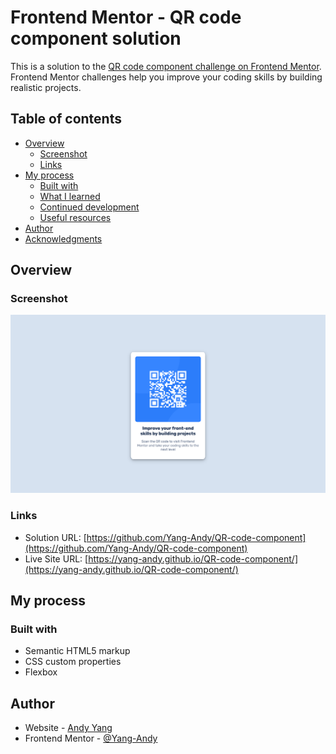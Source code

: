 # Frontend Mentor - QR code component solution

This is a solution to the [QR code component challenge on Frontend Mentor](https://www.frontendmentor.io/challenges/qr-code-component-iux_sIO_H). Frontend Mentor challenges help you improve your coding skills by building realistic projects.

## Table of contents

- [Overview](#overview)
  - [Screenshot](#screenshot)
  - [Links](#links)
- [My process](#my-process)
  - [Built with](#built-with)
  - [What I learned](#what-i-learned)
  - [Continued development](#continued-development)
  - [Useful resources](#useful-resources)
- [Author](#author)
- [Acknowledgments](#acknowledgments)

## Overview

### Screenshot

![](./images/screenshot.png)

### Links

- Solution URL: [https://github.com/Yang-Andy/QR-code-component](https://github.com/Yang-Andy/QR-code-component)
- Live Site URL: [https://yang-andy.github.io/QR-code-component/](https://yang-andy.github.io/QR-code-component/)

## My process

### Built with

- Semantic HTML5 markup
- CSS custom properties
- Flexbox

## Author

- Website - [Andy Yang](https://andyyang.dev/)
- Frontend Mentor - [@Yang-Andy](https://www.frontendmentor.io/profile/Yang-Andy)
